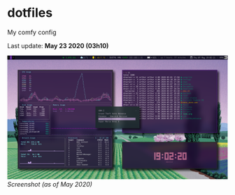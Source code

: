 # dotfiles
My comfy config

Last update: **May 23 2020 (03h10)**

![screenshot](https://github.com/arthurmassanes/dotfiles/blob/master/screenshots/sakura.png)
_Screenshot (as of May 2020)_
